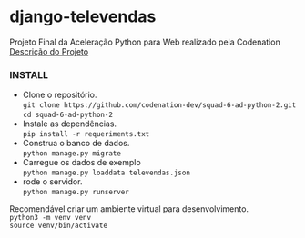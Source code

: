 # django-televendas
Projeto Final da Aceleração Python para Web realizado pela Codenation  
[Descrição do Projeto](README_CODENATION.md)  

### INSTALL  
- Clone o repositório.  
`git clone https://github.com/codenation-dev/squad-6-ad-python-2.git`  
`cd squad-6-ad-python-2`  
- Instale as dependências.  
`pip install -r requeriments.txt`  
- Construa o banco de dados.  
`python manage.py migrate`  
- Carregue os dados de exemplo  
`python manage.py loaddata televendas.json`  
- rode o servidor.  
`python manage.py runserver`  

Recomendável criar um ambiente virtual para desenvolvimento.  
`python3 -m venv venv`  
`source venv/bin/activate`    

